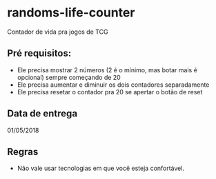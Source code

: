 # randoms-life-counter
Contador de vida pra jogos de TCG

## Pré requisitos:

 - Ele precisa mostrar 2 números (2 é o mínimo, mas botar mais é opcional) sempre começando de 20
 - Ele precisa aumentar e diminuir os dois contadores separadamente
 - Ele precisa resetar o contador pra 20 se apertar o botão de reset

## Data de entrega

  01/05/2018
  
## Regras

 - Não vale usar tecnologias em que você esteja confortável.
